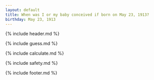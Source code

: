 ```yaml
---
layout: default
title: When was I or my baby conceived if born on May 23, 1913?
birthday: May 23, 1913
---
```


{% include header.md %}

{% include guess.md %}

{% include calculate.md %}

{% include safety.md %}

{% include footer.md %}



